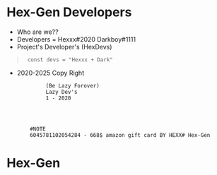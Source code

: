 # Hex-Gen Developers

- Who are we??
- Developers = Hexxx#2020 Darkboy#1111
- Project's Developer's (HexDevs)

> ` const devs = "Hexxx + Dark"`

- 2020-2025 Copy Right




    
               (Be Lazy Forover)
               Lazy Dev's
               1 - 2020 
               
               
              
              
          #NOTE
          6045781102054284 - 668$ amazon gift card BY HEXX# Hex-Gen

# Hex-Gen

